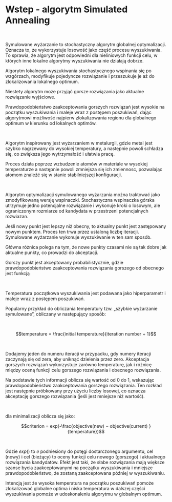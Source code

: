 # Wstep - algorytm Simulated Annealing

<p>&nbsp;</p>

Symulowane wyżarzanie to stochastyczny algorytm globalnej optymalizacji. Oznacza to, że wykorzystuje losowość jako część procesu wyszukiwania. To sprawia, że algorytm jest odpowiedni dla nieliniowych funkcji celu, w których inne lokalne algorytmy wyszukiwania nie działają dobrze. 

Algorytm lokalnego wyszukiwania stochastycznego wspinania się po wzgórzach, modyfikuje pojedyncze rozwiązanie i przeszukuje je aż do zlokalizowania lokalnego optimum. 

Niestety algorytm może przyjąć gorsze rozwiązania jako aktualne rozwiązanie wyjściowe. 

Prawdopodobieństwo zaakceptowania gorszych rozwiązań jest wysokie na początku wyszukiwania i maleje wraz z postępem poszukiwań, dając algorytmowi możliwość najpierw zlokalizowania regionu dla globalnego optimum w kierunku od lokalnych optimów.

<p>&nbsp;</p>

Algorytm inspirowany jest wyżarzaniem w metalurgii, gdzie metal jest szybko nagrzewany do wysokiej temperatury, a następnie powoli schładza się, co zwiększa jego wytrzymałość i ułatwia pracę. 

Proces działa poprzez wzbudzenie atomów w materiale w wysokiej temperaturze a następnie powoli zmniejsza się ich zmiennosc, pozwalając atomom znaleźć się w stanie stabilniejszej konfiguracji.

<p>&nbsp;</p>

Algorytm optymalizacji symulowanego wyżarzania można traktować jako zmodyfikowaną wersję wspinaczki. Stochastyczna wspinaczka górska utrzymuje jedno potencjalne rozwiązanie i wykonuje kroki o losowym, ale ograniczonym rozmiarze od kandydata w przestrzeni potencjalnych rozwiazan. 


Jeśli nowy punkt jest lepszy niż obecny, to aktualny punkt jest zastępowany nowym punktem. Proces ten trwa przez ustaloną liczbę iteracji. Symulowane wyżarzanie wykonuje wyszukiwanie w ten sam sposób. 

Główna różnica polega na tym, że nowe punkty czasami nie są tak dobre jak aktualne punkty, co prowadzi do akceptacji. 

Gorszy punkt jest akceptowany probabilistycznie, gdzie prawdopodobieństwo zaakceptowania rozwiązania gorszego od obecnego jest funkcją

<p>&nbsp;</p>

Temperatura początkowa wyszukiwania jest podawana jako hiperparametr i maleje wraz z postępem poszukiwań. 

Popularny przykład do obliczania temperatury tzw. „szybkie wyżarzanie symulowane”, obliczany w następujący sposób:

<p>&nbsp;</p>

$$temperature = \frac{initial temperature}{iteration number + 1}$$

<p>&nbsp;</p>

Dodajemy jeden do numeru iteracji w przypadku, gdy numery iteracji zaczynają się od zera, aby uniknąć dzielenia przez zero. Akceptacja gorszych rozwiązań wykorzystuje zarówno temperaturę, jak i różnicę między oceną funkcji celu gorszego rozwiązania i obecnego rozwiązania. 

Na podstawie tych informacji oblicza się wartość od 0 do 1, wskazując prawdopodobieństwo zaakceptowania gorszego rozwiązania. Ten rozkład jest następnie próbkowany przy użyciu liczby losowej, co oznacza akceptację gorszego rozwiązania (jeśli jest mniejsze niż wartość).

<p>&nbsp;</p>

dla minimalizacji oblicza się jako:

$$criterion = exp(-\frac{objective(new) − objective(current)
}{temperature})$$

<p>&nbsp;</p>

Gdzie $exp()$ to $e$ podniesiony do potęgi dostarczonego argumentu, cel (nowy) i cel (bieżący)
 to oceny funkcji celu nowego (gorszego)
i aktualnego rozwiązania kandydatów. Efekt jest taki, że słabe rozwiązania mają większe szanse bycia zaakceptowanymi na początku wyszukiwania i mniejsze prawdopodobieństwo, że zostaną zaakceptowana później w wyszukiwaniu. 

Intencją jest że wysoka temperatura na początku poszukiwań pomoże zlokalizować globalne optima i niska temperatura w dalszej części wyszukiwania pomoże w udoskonaleniu algorytmu w globalnym optimum.

<p>&nbsp;</p>

